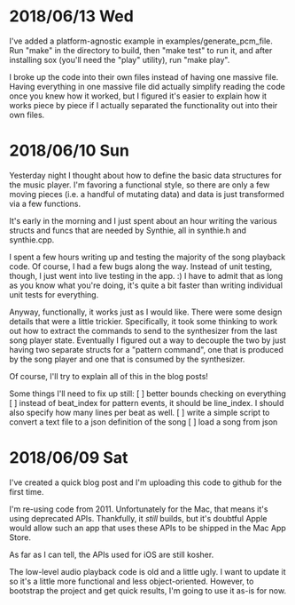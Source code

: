 
# 2018/06/13 Wed

I've added a platform-agnostic example in examples/generate_pcm_file. Run "make" in the
directory to build, then "make test" to run it, and after installing sox (you'll need
the "play" utility), run "make play".

I broke up the code into their own files instead of having one massive file. Having everything
in one massive file did actually simplify reading the code once you knew how it worked, but I
figured it's easier to explain how it works piece by piece if I actually separated the 
functionality out into their own files.

# 2018/06/10 Sun

Yesterday night I thought about how to define the basic data structures for the music player.
I'm favoring a functional style, so there are only a few moving pieces (i.e. a handful of
mutating data) and data is just transformed via a few functions.

It's early in the morning and I just spent about an hour writing the various structs
and funcs that are needed by Synthie, all in synthie.h and synthie.cpp.

I spent a few hours writing up and testing the majority of the song playback code. Of course,
I had a few bugs along the way. Instead of unit testing, though, I just went into live testing
in the app. :) I have to admit that as long as you know what you're doing, it's quite a bit 
faster than writing individual unit tests for everything.

Anyway, functionally, it works just as I would like. There were some design details that were
a little trickier. Specifically, it took some thinking to work out how to extract the commands
to send to the synthesizer from the last song player state. Eventually I figured out a way to
decouple the two by just having two separate structs for a "pattern command", one that is
produced by the song player and one that is consumed by the synthesizer.

Of course, I'll try to explain all of this in the blog posts!

Some things I'll need to fix up still:
[ ] better bounds checking on everything
[ ] instead of beat_index for pattern events, it should be line_index. I should also specify how many lines per beat as well.
[ ] write a simple script to convert a text file to a json definition of the song
[ ] load a song from json


# 2018/06/09 Sat

I've created a quick blog post and I'm uploading this code to github for the first time.

I'm re-using code from 2011. Unfortunately for the Mac, that means it's using deprecated
APIs. Thankfully, it *still* builds, but it's doubtful Apple would allow such an app that
uses these APIs to be shipped in the Mac App Store.

As far as I can tell, the APIs used for iOS are still kosher.

The low-level audio playback code is old and a little ugly. I want to update it so it's a
little more functional and less object-oriented. However, to bootstrap the project and get
quick results, I'm going to use it as-is for now.

